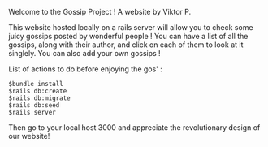Welcome to the Gossip Project ! A website by Viktor P.

This website hosted locally on a rails server will allow you to check some juicy gossips posted by wonderful people ! You can have a list of all the gossips, along with their author, and click on each of them to look at it singlely. You can also add your own gossips !

List of actions to do before enjoying the gos' :

    $bundle install
    $rails db:create
    $rails db:migrate
    $rails db:seed
    $rails server

Then go to your local host 3000 and appreciate the revolutionary design of our website!

